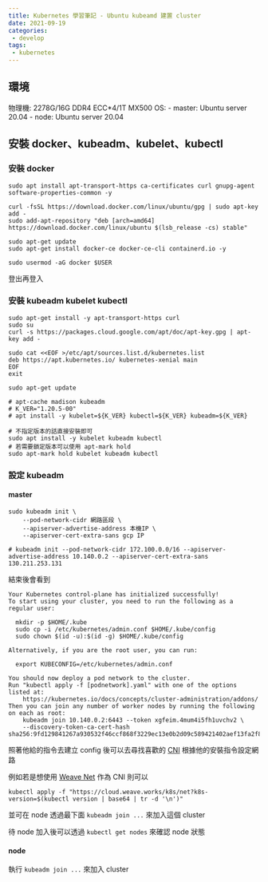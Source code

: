```yaml
---
title: Kubernetes 學習筆記 - Ubuntu kubeamd 建置 cluster
date: 2021-09-19
categories:
 - develop
tags:
 - kubernetes
---
```


## 環境

物理機: 2278G/16G DDR4 ECC*4/1T MX500
OS:
    - master: Ubuntu server 20.04
    - node: Ubuntu server 20.04

## 安裝 docker、kubeadm、kubelet、kubectl

### 安裝 docker
```shell
sudo apt install apt-transport-https ca-certificates curl gnupg-agent software-properties-common -y 

curl -fsSL https://download.docker.com/linux/ubuntu/gpg | sudo apt-key add -
sudo add-apt-repository "deb [arch=amd64] https://download.docker.com/linux/ubuntu $(lsb_release -cs) stable" 

sudo apt-get update
sudo apt-get install docker-ce docker-ce-cli containerd.io -y

sudo usermod -aG docker $USER
```

登出再登入

### 安裝 kubeadm kubelet kubectl 
```shell
sudo apt-get install -y apt-transport-https curl
sudo su
curl -s https://packages.cloud.google.com/apt/doc/apt-key.gpg | apt-key add -

sudo cat <<EOF >/etc/apt/sources.list.d/kubernetes.list
deb https://apt.kubernetes.io/ kubernetes-xenial main
EOF
exit

sudo apt-get update

# apt-cache madison kubeadm
# K_VER="1.20.5-00"
# apt install -y kubelet=${K_VER} kubectl=${K_VER} kubeadm=${K_VER}

# 不指定版本的話直接安裝即可
sudo apt install -y kubelet kubeadm kubectl
# 若需要鎖定版本可以使用 apt-mark hold
sudo apt-mark hold kubelet kubeadm kubectl
```

### 設定 kubeadm

####  master
```shell
sudo kubeadm init \ 
    --pod-network-cidr 網路區段 \ 
    --apiserver-advertise-address 本機IP \ 
    --apiserver-cert-extra-sans gcp IP
    
# kubeadm init --pod-network-cidr 172.100.0.0/16 --apiserver-advertise-address 10.140.0.2 --apiserver-cert-extra-sans 130.211.253.131
```

結束後會看到

```shell
Your Kubernetes control-plane has initialized successfully!
To start using your cluster, you need to run the following as a regular user:

  mkdir -p $HOME/.kube
  sudo cp -i /etc/kubernetes/admin.conf $HOME/.kube/config
  sudo chown $(id -u):$(id -g) $HOME/.kube/config
  
Alternatively, if you are the root user, you can run: 

  export KUBECONFIG=/etc/kubernetes/admin.conf

You should now deploy a pod network to the cluster.
Run "kubectl apply -f [podnetwork].yaml" with one of the options listed at:
    https://kubernetes.io/docs/concepts/cluster-administration/addons/
Then you can join any number of worker nodes by running the following on each as root:
    kubeadm join 10.140.0.2:6443 --token xgfeim.4mum4i5fh1uvchv2 \
    --discovery-token-ca-cert-hash sha256:9fd129841267a930532f46ccf868f3229ec13e0b2d09c589421402aef13fa2f8
```

照著他給的指令去建立 config 後可以去尋找喜歡的 [CNI](https://kubernetes.io/docs/concepts/cluster-administration/addons/#networking-and-network-policy) 根據他的安裝指令設定網路

例如若是想使用 [Weave Net](https://www.weave.works/docs/net/latest/kubernetes/kube-addon/) 作為 CNI 則可以
```shell
kubectl apply -f "https://cloud.weave.works/k8s/net?k8s-version=$(kubectl version | base64 | tr -d '\n')"
```

並可在 node 透過最下面 `kubeadm join ...` 來加入這個 cluster

待 node 加入後可以透過 `kubectl get nodes` 來確認 node 狀態

#### node

執行 `kubeadm join ...` 來加入 cluster